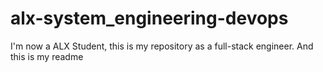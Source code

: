 # alx-system_engineering-devops
I'm now a ALX Student, this is my repository as a full-stack engineer. And this is my readme
